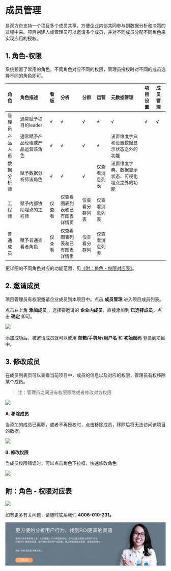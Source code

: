 # 成员管理

易观方舟支持一个项目多个成员共享，方便企业内部共同参与到数据分析和决策的过程中来。项目创建人或管理员可以邀请多个成员，并对不同成员分配不同角色来实现应用的授权。

## 1. 角色-权限

系统预置了常用的角色，不同角色对应不同的权限，管理员授权时对不同的成员选择不同的角色即可。

| 角色 | 角色描述 | 看板 | 分析 | 分群 | 运营 | 元数据管理 | 项目设置 | 成员管理 |
| :--- | :--- | :--- | :--- | :--- | :--- | :--- | :--- | :--- |
| 管理员 | 通常赋予项目的leader | √ | √ | √ | √ | √ | √ | √ |
| 产品人员 | 通常赋予产品经理或产品运营该角色 | √ | √ | √ | √ | 设置维度字典和设置数据显示状态之外的功能 |  |  |
| 数据分析师 | 赋予数据分析师该角色 | √ | √ | √ | 仅查看消息列表 | 设置维度字典、数据显示状态、可视化埋点之外的功能 |  |  |
| 工程师 | 赋予内部协助埋点的工程师 | 仅查看 | 仅查看图表列表和已有图表详情页 | 仅查看分群列表 | 仅查看消息列表 |  |  |  |
| 普通成员 | 赋予普通查看者角色 | 仅查看 | 仅查看图表列表和已有图表详情页 | 仅查看分群列 | 仅查看消息列表 |  |  |  |

更详细的不同角色对应的功能范围，见[《附：角色 - 权限对应表》](project-member.md#fu-jiao-se-quan-xian-dui-ying-biao)。

## 2. 邀请成员

项目管理员有权限邀请企业成员到本项目中。点击 **成员管理** 进入项目成员列表。

点击右上角 **添加成员** ，选择要邀请的 **企业内成员**，直接添加到 **已选择成员**，点击 **确定** 即可。

![ ](https://imguserradar.analysys.cn/fangzhou/img/2018/12/201812191130157614.gif)

添加成功后，被邀请成员就可以使用 **邮箱/手机号/用户名** 和 **初始密码** 登录到项目中。

## 3. 修改成员

在成员列表页可以查看当前项目中，成员的信息以及对应的权限，管理员有权移除某个成员。

> 注：管理员之间没有权限移除或者修改对方权限

![ ](https://imguserradar.analysys.cn/fangzhou/img/2018/12/201812191136255193.png)

**A. 移除成员**

当添加的成员已离职，或者不再授权时，点击移除成员，移除后将无法访问该项目的数据。

![ ](https://imguserradar.analysys.cn/fangzhou/img/2018/12/201812191140131115.png)

**B. 修改权限**

当成员权限错误时，可以点击角色下拉框，快速修改角色

![ ](https://imguserradar.analysys.cn/fangzhou/img/2018/12/201812191141170214.png)

## 附：角色 - 权限对应表

![ ](https://imguserradar.analysys.cn/fangzhou/img/2019/01/201901041749381381.png)

如有更多有关问题，请随时联系我们 **4006-010-231。**

![](../../.gitbook/assets/201901151711159657.jpg)

